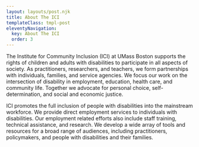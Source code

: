 ```yaml
---
layout: layouts/post.njk
title: About The ICI
templateClass: tmpl-post
eleventyNavigation:
  key: About The ICI
  order: 3
---
```


The Institute for Community Inclusion (ICI) at UMass Boston supports the rights of children and adults with disabilities to participate in all aspects of society. As practitioners, researchers, and teachers, we form partnerships with individuals, families, and service agencies. We focus our work on the intersection of disability in employment, education, health care, and community life. Together we advocate for personal choice, self-determination, and social and economic justice.

 

ICI promotes the full inclusion of people with disabilities into the mainstream workforce. We provide direct employment services to individuals with disabilities. Our employment related efforts also include staff training, technical assistance, and research. We develop a wide array of tools and resources for a broad range of audiences, including practitioners, policymakers, and people with disabilities and their families.